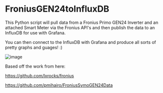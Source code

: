 # FroniusGEN24toInfluxDB
This Python script will pull data from a Fronius Primo GEN24 Inverter and an attached Smart Meter via the Fronius API's and then publish the data to an InfluxDB for use with Grafana.

You can then connect to the InfluxDB with Grafana and produce all sorts of pretty graphs and guages! :)


![image](https://user-images.githubusercontent.com/68760693/160972563-c1d86988-0065-4b92-b0d6-89b9243f5478.png)



Based off the work from here:

https://github.com/lxrocks/fronius

https://github.com/pmihairo/FroniusSymoGEN24Data


